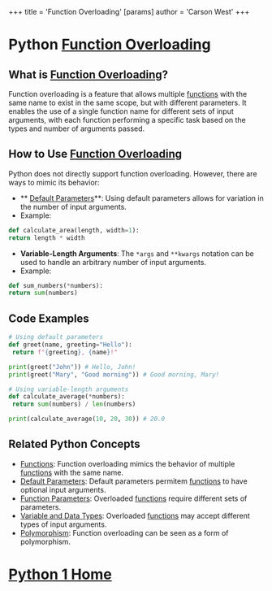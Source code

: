 +++
 title = 'Function Overloading'
[params]
	author = 'Carson West'
+++
# Python [Function Overloading](./../function-overloading/)

## What is [Function Overloading](./../function-overloading/)?

Function overloading is a feature that allows multiple [functions](./../functions/) with the same name to exist in the same scope, but with different parameters. It enables the use of a single function name for different sets of input arguments, with each function performing a specific task based on the types and number of arguments passed.

## How to Use [Function Overloading](./../function-overloading/)

Python does not directly support function overloading. However, there are ways to mimic its behavior:

- ** [Default Parameters](./../default-parameters/)**: Using default parameters allows for variation in the number of input arguments.
 - Example:
 ```python
 def calculate_area(length, width=1):
 return length * width
 ```

- **Variable-Length Arguments**: The `*args` and `**kwargs` notation can be used to handle an arbitrary number of input arguments.
 - Example:
 ```python
 def sum_numbers(*numbers):
 return sum(numbers)
 ```

## Code Examples

```python
# Using default parameters
def greet(name, greeting="Hello"):
 return f"{greeting}, {name}!"

print(greet("John")) # Hello, John!
print(greet("Mary", "Good morning")) # Good morning, Mary!

# Using variable-length arguments
def calculate_average(*numbers):
 return sum(numbers) / len(numbers)

print(calculate_average(10, 20, 30)) # 20.0
```

## Related Python Concepts

- [Functions](./../functions/): Function overloading mimics the behavior of multiple [functions](./../functions/) with the same name.
- [Default Parameters](./../default-parameters/): Default parameters permitem [functions](./../functions/) to have optional input arguments.
- [Function Parameters](./../function-parameters/): Overloaded [functions](./../functions/) require different sets of parameters.
- [Variable and Data Types](./../variable-and-data-types/): Overloaded [functions](./../functions/) may accept different types of input arguments.
- [Polymorphism](./../polymorphism/): Function overloading can be seen as a form of polymorphism.
# [Python 1 Home](./../python-1-home/)